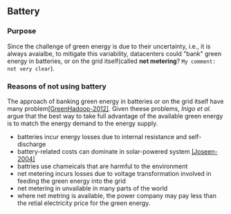 ## Battery

### Purpose
Since the challenge of green energy is due to their uncertainty, i.e., it is always avaialbe, to mitigate this variability, datacenters could "bank" green energy in batteries, or on the grid itself(called **net metering**? `My comment: not very clear`).


### Reasons of not using battery
The approach of banking green energy in batteries or on the grid itself have many problem[[GreenHadoop-2012]](../../papers/GoiriL12_GreenHadoop.md). Given theese problems, *Inigo et al.* argue that the best way to take full advantage of the available green energy is to match the energy demand to the energy supply.

- batteries incur energy losses due to internal resistance and self-discharge
- battery-related costs can dominate in solar-powered system [[Joseen-2004]](http://www.sciencedirect.com/science/article/pii/S0038092X03004699)
- battries use chameicals that are harmful to the environment
- net metering incurs losses due to voltage transformation involved in feeding the green energy into the grid
- net metering in unvailable in many parts of the world
- where net metring is available, the power company may pay less than the retial electricity price for the green energy.

